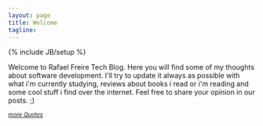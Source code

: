 ```yaml
---
layout: page
title: Welcome
tagline:
---
```

{% include JB/setup %}

<script>
  (function(i,s,o,g,r,a,m){i['GoogleAnalyticsObject']=r;i[r]=i[r]||function(){
  (i[r].q=i[r].q||[]).push(arguments)},i[r].l=1*new Date();a=s.createElement(o),
  m=s.getElementsByTagName(o)[0];a.async=1;a.src=g;m.parentNode.insertBefore(a,m)
  })(window,document,'script','//www.google-analytics.com/analytics.js','ga');

  ga('create', 'UA-56746688-1', 'auto');
  ga('send', 'pageview');

</script>

Welcome to Rafael Freire Tech Blog. Here you will find some of my thoughts about software development. I'll try to update it always as possible with what i'm currently studying, reviews about books i read or i'm reading and some cool stuff i find over the internet. Feel free to share your opinion in our posts. ;)

<p>
	<script type="text/javascript" src="http://www.brainyquote.com/link/quotebr.js"></script>
	<small><i><a href="http://www.brainyquote.com/quotes_of_the_day.html" target="_blank">more Quotes</a></i></small>
</p>
